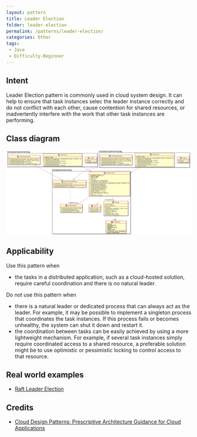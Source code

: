 ```yaml
---
layout: pattern
title: Leader Election
folder: leader-election
permalink: /patterns/leader-election/
categories: Other
tags:
 - Java
 - Difficulty-Beginner
---
```


## Intent
Leader Election pattern is commonly used in cloud system design. It can help to ensure that task instances selec the leader instance correctly and do not conflict with each other, cause contention for shared resources, or inadvertently interfere with the work that other task instances are performing.

## Class diagram
![alt text](./etc/leader-election.urm.png "Leader Election pattern class diagram")

## Applicability
Use this pattern when

* the tasks in a distributed application, such as a cloud-hosted solution, require careful coordination and there is no natural leader.

Do not use this pattern when

* there is a natural leader or dedicated process that can always act as the leader. For example, it may be possible to implement a singleton process that coordinates the task instances. If this process fails or becomes unhealthy, the system can shut it down and restart it.
* the coordination between tasks can be easily achieved by using a more lightweight mechanism. For example, if several task instances simply require coordinated access to a shared resource, a preferable solution might be to use optimistic or pessimistic locking to control access to that resource.

## Real world examples

* [Raft Leader Election](https://github.com/ronenhamias/raft-leader-election)

## Credits

* [ Cloud Design Patterns: Prescriptive Architecture Guidance for Cloud Applications](https://docs.microsoft.com/en-us/previous-versions/msp-n-p/dn568104(v=pandp.10))
